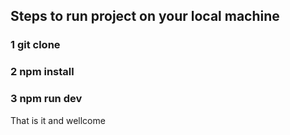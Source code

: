 ## Steps to run project on your local machine

### 1 git clone <URL of git project>

### 2 npm install

### 3 npm run dev

That is it and wellcome
